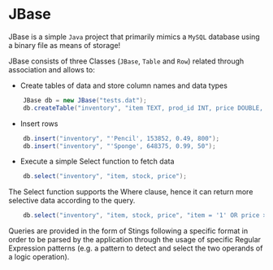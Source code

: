 # JBase
JBase is a simple `Java` project that primarily mimics a `MySQL` database using a binary file as means of storage!


JBase consists of three Classes (`JBase`, `Table` and `Row`) related through association and allows to:

* Create tables of data and store column names and data types
```Java
    JBase db = new JBase("tests.dat");
    db.createTable("inventory", "item TEXT, prod_id INT, price DOUBLE, stock SMALLINT");
```
* Insert rows
```Java
    db.insert("inventory", "'Pencil', 153852, 0.49, 800");
    db.insert("inventory", "'Sponge', 648375, 0.99, 50");
```

* Execute a simple Select function to fetch data
```Java
    db.select("inventory", "item, stock, price");
```

The Select function supports the Where clause, hence it can return more selective data according to the query.
```Java
    db.select("inventory", "item, stock, price", "item = '1' OR price > 0");
```
Queries are provided in the form of Stings following a specific format in order to be parsed by the application through the usage of specific Regular Expression patterns (e.g. a pattern to detect and select the two operands of a logic operation).
